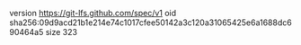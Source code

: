 version https://git-lfs.github.com/spec/v1
oid sha256:09d9acd21b1e214e74c1017cfee50142a3c120a31065425e6a1688dc690464a5
size 323
